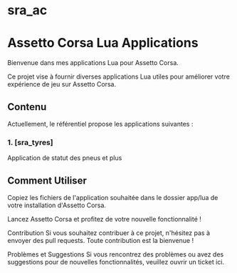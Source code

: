 # sra_ac

# Assetto Corsa Lua Applications

Bienvenue dans mes applications Lua pour Assetto Corsa. 

Ce projet vise à fournir diverses applications Lua utiles pour améliorer votre expérience de jeu sur Assetto Corsa.

## Contenu

Actuellement, le référentiel propose les applications suivantes :

### 1. [sra_tyres]
   Application de statut des pneus et plus


## Comment Utiliser

Copiez les fichiers de l'application souhaitée dans le dossier app/lua de votre installation d'Assetto Corsa.

Lancez Assetto Corsa et profitez de votre nouvelle fonctionnalité !

Contribution
Si vous souhaitez contribuer à ce projet, n'hésitez pas à envoyer des pull requests. Toute contribution est la bienvenue !

Problèmes et Suggestions
Si vous rencontrez des problèmes ou avez des suggestions pour de nouvelles fonctionnalités, veuillez ouvrir un ticket ici.



